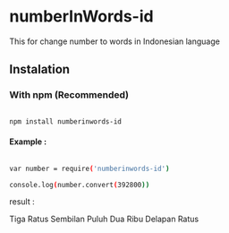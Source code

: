 # numberInWords-id

This for change number to words in Indonesian language

## Instalation

### With npm (Recommended)
```sh

npm install numberinwords-id

```
#### Example :
```sh

var number = require('numberinwords-id')

console.log(number.convert(392800))

```
result :

Tiga Ratus Sembilan Puluh Dua Ribu Delapan Ratus

